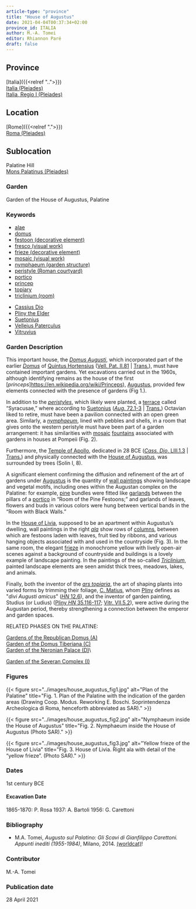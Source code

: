 ```yaml
---
article-type: "province"
title: "House of Augustus"
date: 2021-04-04T00:37:34+02:00
province_id: ITALIA
author: M.-A. Tomei
editor: Rhiannon Paré
draft: false
---
```


## Province

[Italia]({{<relref "..">}})\
[Italia (Pleiades)](https://pleiades.stoa.org/places/1052)\
[Italia, Regio I (Pleiades)](https://pleiades.stoa.org/places/441075550)
<!-- -->
## Location

[Rome]({{<relref ".">}}) \
[Roma (Pleiades)](https://pleiades.stoa.org/places/423025)
<!-- -->
## Sublocation

Palatine Hill \
[Mons Palatinus (Pleiades)](https://pleiades.stoa.org/places/971691208)
<!-- -->
<!-- -->
<!-- -->
### Garden

Garden of the House of Augustus, Palatine

### Keywords

- [alae](http://vocab.getty.edu/page/aat/300004055)
- [domus](http://vocab.getty.edu/page/aat/300005506)
- [festoon (decorative element)](http://vocab.getty.edu/page/aat/300167386)
- [fresco (visual work)](http://vocab.getty.edu/page/aat/300177433)
- [frieze (decorative element)](http://vocab.getty.edu/page/aat/300123582)
- [mosaic (visual work)](http://vocab.getty.edu/page/aat/300015342)
- [nymphaeum (garden structure)](http://vocab.getty.edu/page/aat/300006809)
- [peristyle (Roman courtyard)](http://vocab.getty.edu/page/aat/300080971)
- [portico](http://vocab.getty.edu/page/aat/300004145)
- [princep](https://www.britannica.com/topic/princeps)
- [topiary](http://vocab.getty.edu/page/aat/300061887)
- [triclinium (room)](http://vocab.getty.edu/page/aat/300004359)
<!-- -->
- [Cassius Dio](http://catalog.perseus.org/cite-collections/authors/urn:cite:perseus:author.328)
- [Pliny the Elder](http://catalog.perseus.org/cite-collections/authors/urn:cite:perseus:author.1141)
- [Suetonius](http://catalog.perseus.org/cite-collections/authors/urn:cite:perseus:author.1340)
- [Velleius Paterculus](http://catalog.perseus.org/cite-collections/authors/urn:cite:perseus:author.1458)
- [Vitruvius](http://catalog.perseus.org/cite-collections/authors/urn:cite:perseus:author.1476)
<!-- -->
<!-- -->
### Garden Description
<!-- -->
This important house, the [*Domus Augusti*](https://en.wikipedia.org/wiki/House_of_Augustus), which incorporated part of the earlier [*Domus*](https://en.wikipedia.org/wiki/Domus) of [Quintus Hortensius](https://en.wikipedia.org/wiki/Quintus_Hortensius) ([Vell. Pat. II.81](https://penelope.uchicago.edu/Thayer/L/Roman/Texts/Velleius_Paterculus/2C*.html) | [Trans.](https://penelope.uchicago.edu/Thayer/E/Roman/Texts/Velleius_Paterculus/2C*.html)), must have contained important gardens. Yet excavations carried out in the 1960s, although identifying remains as the house of the first [*princeps*]https://en.wikipedia.org/wiki/Princeps), [Augustus](https://en.wikipedia.org/wiki/Augustus), provided few elements connected with the presence of gardens (Fig 1.).

In addition to the [*peristyles*](https://en.wikipedia.org/wiki/Peristyle), which likely were planted, a [terrace](http://vocab.getty.edu/page/aat/300004182) called “Syracusae,” where according to [Suetonius](https://en.wikipedia.org/wiki/Suetonius) ([*Aug*. 72.1-3](http://data.perseus.org/citations/urn:cts:latinLit:phi1348.abo012.perseus-lat1:72.1) | [Trans.](http://data.perseus.org/citations/urn:cts:latinLit:phi1348.abo012.perseus-eng1:70)) Octavian liked to retire, must have been a pavilion connected with an open green area. Similarly, a [*nymphaeum*](https://en.wikipedia.org/wiki/Nymphaeum), lined with pebbles and shells, in a room that gives onto the western peristyle must have been part of a garden arrangement: it has similarities with [mosaic](http://vocab.getty.edu/page/aat/300015342) [fountains](http://vocab.getty.edu/page/aat/300006179) associated with gardens in houses at Pompeii (Fig. 2).

Furthermore, the [Temple of Apollo](https://en.wikipedia.org/wiki/Temple_of_Apollo_Palatinus), dedicated in 28 BCE ([*Cass. Dio*. LIII.1.3](http://data.perseus.org/citations/urn:cts:greekLit:tlg0385.tlg001.perseus-grc1:53.1.3) | [Trans.](https://bit.ly/CDioE53)) and physically connected with the [House of Augustus](https://en.wikipedia.org/wiki/House_of_Augustus), was surrounded by trees (Solin I, 8).

A significant element confirming the diffusion and refinement of the art of gardens under [Augustus](https://www.britannica.com/biography/Augustus-Roman-emperor) is the quantity of [wall paintings](http://vocab.getty.edu/page/aat/300177433) showing landscape and vegetal motifs, including ones within the Augustan complex on the Palatine: for example, [pine](https://en.wikipedia.org/wiki/Pine) bundles were fitted like [garlands](http://vocab.getty.edu/page/aat/300167386) between the pillars of a [portico](http://vocab.getty.edu/page/aat/300004145) in “Room of the Pine Festoons;” and garlands of leaves, flowers and buds in various colors were hung between vertical bands in the “Room with Black Walls.”

In the [House of Livia](https://parcocolosseo.it/en/marvels/the-house-of-livia/), supposed to be an apartment within Augustus’s dwelling, wall paintings in the right [*ala*](http://vocab.getty.edu/page/aat/300004055) show rows of [columns](http://vocab.getty.edu/page/aat/300001571), between which are festoons laden with leaves, fruit tied by ribbons, and various hanging objects associated with and used in the countryside (Fig. 3). In the same room, the elegant [frieze](https://en.wikipedia.org/wiki/Frieze) in monochrome yellow with lively open-air scenes against a background of countryside and buildings is a lovely example of landscape painting. In the paintings of the so-called [*Triclinium*](https://en.wikipedia.org/wiki/Triclinium), painted landscape elements are seen amidst thick trees, meadows, lakes, and animals.

Finally, both the inventor of the [*ars topiaria*](https://en.wikipedia.org/wiki/Topiary), the art of shaping plants into varied forms by trimming their foliage, [C. Matius](https://en.wikipedia.org/wiki/Gaius_Matius), whom [Pliny](https://en.wikipedia.org/wiki/Pliny_the_Elder) defines as  "*divi Augusti amicus*" ([*HN* 12.6](http://data.perseus.org/citations/urn:cts:latinLit:phi0978.phi001.perseus-lat1:12.6)), and the inventor of garden painting, Studius (or Ludius) ([Pliny *HN* 35.116-117](http://data.perseus.org/citations/urn:cts:latinLit:phi0978.phi001.perseus-lat1:35.43); [Vitr. VII.5.2](http://data.perseus.org/citations/urn:cts:latinLit:phi1056.phi001.perseus-lat1:7.5.2)), were active during the Augustan period, thereby strengthening a connection between the emperor and garden spaces.
<!-- -->
RELATED PHASES ON THE PALATINE:
<!-- -->
[Gardens of the Republican Domus (A)]({{<relref"/palatine_domus.md">}})\
[Garden of the Domus Tiberiana (C)]({{<relref"/Domus_tiberiana.md">}})\
[Garden of the Neronian Palace (D)]({{<relref"/palace_of_nero.md">}})\
<!--[Garden of the Domus Flavia (E)]({{<relref"/Domus_flavia.md">}})\
[Garden of the Domus Augustana (F,G)]({{<relref"/domus_augustana.md">}})\
[Garden of the Palatine Stadium (H)]({{<relref"/palatine_stadium.md">}})\-->
[Garden of the Severan Complex (I)]({{<relref"/severan_complex.md">}})
<!-- -->
<!-- -->
### Figures
<!-- -->
{{< figure src="../images/house_augustus_fig1.jpg" alt="Plan of the Palatine" title="Fig. 1.	Plan of the Palatine with the indication of the garden areas (Drawing Coop. Modus. Reworking E. Boschi. Soprintendenza Archeologica di Roma, henceforth abbreviated as SAR)." >}}
<!-- -->
{{< figure src="../images/house_augustus_fig2.jpg" alt="Nymphaeum inside the House of Augustus" title="Fig. 2. Nymphaeum inside the House of Augustus (Photo SAR)." >}}
<!-- -->
{{< figure src="../images/house_augustus_fig3.jpg" alt="Yellow frieze of the House of Livia" title="Fig. 3. House of Livia. Right ala with detail of the “yellow frieze”. (Photo SAR)." >}}
<!-- -->
### Dates

1st century BCE
<!-- -->
#### Excavation Date

1865-1870: P. Rosa
1937: A. Bartoli
1956: G. Carettoni
<!-- -->
### Bibliography

* M.A. Tomei, *Augusto sul Palatino: Gli Scavi di Gianfilippo Carettoni. Appunti inediti (1955-1984)*, Milano, 2014. [(worldcat)](http://www.worldcat.org/oclc/903406162)!
<!-- -->
### Contributor

M.-A. Tomei
<!-- -->
### Publication date

28 April 2021
